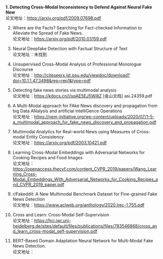 **1. Detecting Cross-Modal Inconsistency to Defend Against Neural Fake New**<br>
   论文地址：https://arxiv.org/pdf/2009.07698.pdf



2. Where are the Facts? Searching for Fact-checked Information to Alleviate the Spread of Fake News.<br>
   论文地址：https://arxiv.org/pdf/2010.03159.pdf



3. Neural Deepfake Detection with Factual Structure of Text<br>
   论文地址：未找到



4. Unsupervised Cross-Modal Analysis of Professional Monologue Discourse<br>
   论文地址：<http://citeseerx.ist.psu.edu/viewdoc/download?doi=10.1.1.47.3498&rep=rep1&type=pdf>



5. Detecting fake news stories via multimodal analysis<br>
   论文地址：https://kdocs.cn/l/spAE5EJ5Wi8Z
[金山文档] asi.24359.pdf
  
  

6. A Multi-Modal approach for FAke News discovery and propagation from big Data ANalysis and artificial intelliGence Operations<br>
   论文地址：https://nem-initiative.org/wp-content/uploads/2020/07/1-5-a_multimodal_approach_for_fake_news_discovery_and_propagation.pdf
  



   

7. Multimodal Analytics for Real-world News using Measures of Cross-modal Entity Consistency<br>
   论文地址：https://arxiv.org/pdf/2003.10421.pdf




8. Learning Cross-Modal Embeddings with Adversarial Networks for Cooking Recipes and Food Images<br>
   论文地址：https://openaccess.thecvf.com/content_CVPR_2019/papers/Wang_Learning_Cross-Modal_Embeddings_With_Adversarial_Networks_for_Cooking_Recipes_and_CVPR_2019_paper.pdf





9. r/Fakeddit: A New Multimodal Benchmark Dataset for Fine-grained Fake News Detection<br>
   论文地址：https://www.aclweb.org/anthology/2020.lrec-1.755.pdf
   
   
   
10. Cross and Learn: Cross-Modal Self-Supervision<br>
    论文地址：https://hci.iwr.uni-heidelberg.de/sites/default/files/publications/files/783546868/cross_and_learn_cross-modal_self-supervision.pdf
    
    

11. BERT-Based Domain Adaptation Neural Network for Multi-Modal Fake News Detection.<br>
    论文地址：











